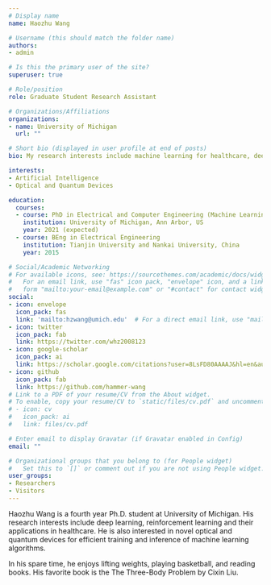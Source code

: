 ```yaml
---
# Display name
name: Haozhu Wang

# Username (this should match the folder name)
authors:
- admin

# Is this the primary user of the site?
superuser: true

# Role/position
role: Graduate Student Research Assistant

# Organizations/Affiliations
organizations:
- name: University of Michigan
  url: ""

# Short bio (displayed in user profile at end of posts)
bio: My research interests include machine learning for healthcare, deep learning, reinforcement learning, and efficient hardware for deep learning algorithms.

interests:
- Artificial Intelligence
- Optical and Quantum Devices

education:
  courses:
  - course: PhD in Electrical and Computer Engineering (Machine Learning and Computer Vision track)
    institution: University of Michigan, Ann Arbor, US
    year: 2021 (expected)
  - course: BEng in Electrical Engineering
    institution: Tianjin University and Nankai University, China
    year: 2015

# Social/Academic Networking
# For available icons, see: https://sourcethemes.com/academic/docs/widgets/#icons
#   For an email link, use "fas" icon pack, "envelope" icon, and a link in the
#   form "mailto:your-email@example.com" or "#contact" for contact widget.
social:
- icon: envelope
  icon_pack: fas
  link: 'mailto:hzwang@umich.edu'  # For a direct email link, use "mailto:test@example.org".
- icon: twitter
  icon_pack: fab
  link: https://twitter.com/whz2008123
- icon: google-scholar
  icon_pack: ai
  link: https://scholar.google.com/citations?user=8LsFD80AAAAJ&hl=en&authuser=1
- icon: github
  icon_pack: fab
  link: https://github.com/hammer-wang
# Link to a PDF of your resume/CV from the About widget.
# To enable, copy your resume/CV to `static/files/cv.pdf` and uncomment the lines below.
# - icon: cv
#   icon_pack: ai
#   link: files/cv.pdf

# Enter email to display Gravatar (if Gravatar enabled in Config)
email: ""

# Organizational groups that you belong to (for People widget)
#   Set this to `[]` or comment out if you are not using People widget.
user_groups:
- Researchers
- Visitors
---
```


Haozhu Wang is a fourth year Ph.D. student at University of Michigan. His research interests include deep learning, reinforcement learning and their applications in healthcare. He is also interested in novel optical and quantum devices for efficient training and inference of machine learning algorithms.

In his spare time, he enjoys lifting weights, playing basketball, and reading books. His favorite book is the The Three-Body Problem by Cixin Liu.
